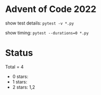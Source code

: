 Advent of Code 2022
===================

show test details:
```pytest -v *.py```

show timing:
```pytest --durations=0 *.py```

Status
======

Total = 4

- 0 stars: 
- 1 stars: 
- 2 stars: 1,2